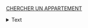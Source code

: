 [CHERCHER UN APPARTEMENT](112_small.mp3)
<details><summary>Text</summary>
- Allo?
- Bonjour, monsieur. J'appelle pour l'appartement dans le centre de Grenoble. Il y a une annonce sur internet. Est-ce que je peux avoir plus d'informations?<br>
- Oui, bien sůr! Qu'est-ce que vous voulez savoir ?
- Où se trouve l'appartement exactement?
- ll se trouve rue Molière. C'est près de la place Victor Hugo. - Ah!C'est parfait. Ce n'est pas loin de mon travail. Et ilya un parking dans l'immeuble ?
- Non, mais il y a un grand parking public près de l'immeuble.
- D'accord! Et est-ce qu'il y a un ascenseur?
- Oui, c'est un immeuble récent avec ascenseur. - Et dans la salle de bains, il y a une douche ou une
baignoire? -Une douche.
- Et quels sont les meubles dans la chambre? -Ily a un lit double, un bureau et deux armoires.
- Ah, c'est bien! Et dans le séjour? - Alors, il y a une grande table avec des chaises, un
canapé et une table basse avec une télévision. -Ok. Est-ce que je peux visiter l'appartement demain matin ?
- Ah, désolé! Demain matin ce n'est pas possible.
Demain après-midi, si vous voulez. - Euh... D'accord, demain après-midi alors.
</details>
